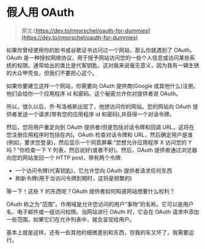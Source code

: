 # 假人用 OAuth

> 原文:[https://dev.to/rmorschel/oauth-for-dummies](https://dev.to/rmorschel/oauth-for-dummies)

如果你曾经使用你的脸书或谷歌证书访问过一个网站，那么你就遇到了 OAuth。OAuth 是一种授权网络协议，用于授予网站访问您的一些个人信息或访问某些系统的权限。通常给出的类比是代客钥匙，这对我来说毫无意义，因为我有一辆生锈的大众甲壳虫，但我们不要担心这个。

如果你要建立这样一个网站，你需要向 OAuth 提供商(Google 或其他什么)注册。他们会给你一个应用程序 id 和密码。这个秘密允许你对提供者说 OAuth。

所以，很久以后，乔·布洛格斯出现了，他想访问你的网站。您的网站向 OAuth 提供者发送一个请求(带有您的应用程序 id 和密码),并获得一个对话令牌。

然后，您将用户重定向到 OAuth 提供者(但是包括对话令牌和回调 URL，这将在您注册应用程序时包括在内)。OAuth 检查对话令牌和 URL，然后确定用户是谁(例如，要求您登录)，然后显示一个同意屏幕:“您想允许应用程序 X 访问您的 Y 吗？”你检查一下 Y 列表，然后说好(或者不好)。然后，OAuth 提供者通过浏览器向您的网站发回一个 HTTP post，带有两个令牌:

*   一个访问令牌(代客钥匙)，它允许您向 OAuth 提供者请求任何东西
*   刷新令牌(用于当访问令牌到期时，这将是频繁的)

等一下！这些 Y 的东西呢？OAuth 提供者如何知道网站想要什么权利？

OAuth 称之为“范围”。作用域是允许您访问的用户“事物”的名称。它可以是用户名、电子邮件或一组访问权限。当网站进行 OAuth 时，它会在 OAuth 请求中添加一些范围，如果它们在允许列表中，就会呈现给用户。

基本上就是这样。还有一些其他的细微差别和东西，但我的车又坏了，我需要运行。